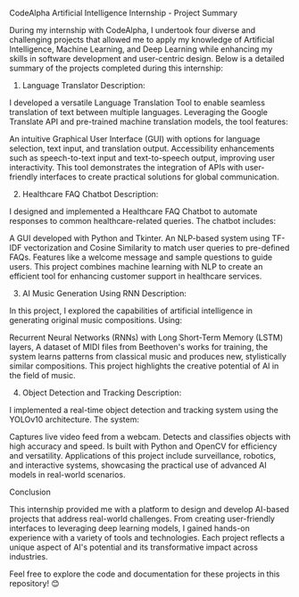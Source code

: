 CodeAlpha Artificial Intelligence Internship - Project Summary

During my internship with CodeAlpha, I undertook four diverse and challenging projects that allowed me to apply my knowledge of Artificial Intelligence, Machine Learning, and Deep Learning while enhancing my skills in software development and user-centric design. Below is a detailed summary of the projects completed during this internship:

1. Language Translator
Description:

I developed a versatile Language Translation Tool to enable seamless translation of text between multiple languages. Leveraging the Google Translate API and pre-trained machine translation models, the tool features:

An intuitive Graphical User Interface (GUI) with options for language selection, text input, and translation output.
Accessibility enhancements such as speech-to-text input and text-to-speech output, improving user interactivity.
This tool demonstrates the integration of APIs with user-friendly interfaces to create practical solutions for global communication.

2. Healthcare FAQ Chatbot
Description:

I designed and implemented a Healthcare FAQ Chatbot to automate responses to common healthcare-related queries. The chatbot includes:

A GUI developed with Python and Tkinter.
An NLP-based system using TF-IDF vectorization and Cosine Similarity to match user queries to pre-defined FAQs.
Features like a welcome message and sample questions to guide users.
This project combines machine learning with NLP to create an efficient tool for enhancing customer support in healthcare services.

3. AI Music Generation Using RNN
Description:

In this project, I explored the capabilities of artificial intelligence in generating original music compositions. Using:

Recurrent Neural Networks (RNNs) with Long Short-Term Memory (LSTM) layers,
A dataset of MIDI files from Beethoven's works for training,
the system learns patterns from classical music and produces new, stylistically similar compositions. This project highlights the creative potential of AI in the field of music.

4. Object Detection and Tracking
Description:

I implemented a real-time object detection and tracking system using the YOLOv10 architecture. The system:

Captures live video feed from a webcam.
Detects and classifies objects with high accuracy and speed.
Is built with Python and OpenCV for efficiency and versatility.
Applications of this project include surveillance, robotics, and interactive systems, showcasing the practical use of advanced AI models in real-world scenarios.

Conclusion

This internship provided me with a platform to design and develop AI-based projects that address real-world challenges. From creating user-friendly interfaces to leveraging deep learning models, I gained hands-on experience with a variety of tools and technologies. Each project reflects a unique aspect of AI's potential and its transformative impact across industries.

Feel free to explore the code and documentation for these projects in this repository! 😊
